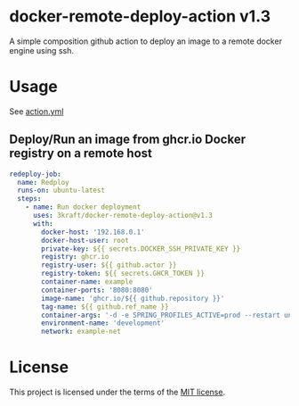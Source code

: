 # docker-remote-deploy-action v1.3

A simple composition github action to deploy an image to a remote docker engine using ssh.

# Usage

See [action.yml](action.yml)

## Deploy/Run an image from ghcr.io Docker registry on a remote host

```yaml
redeploy-job:
  name: Redploy
  runs-on: ubuntu-latest
  steps:
    - name: Run docker deployment
      uses: 3kraft/docker-remote-deploy-action@v1.3
      with:
        docker-host: '192.168.0.1'
        docker-host-user: root
        private-key: ${{ secrets.DOCKER_SSH_PRIVATE_KEY }}
        registry: ghcr.io
        registry-user: ${{ github.actor }}
        registry-token: ${{ secrets.GHCR_TOKEN }}
        container-name: example
        container-ports: '8080:8080'
        image-name: 'ghcr.io/${{ github.repository }}'
        tag-name: ${{ github.ref_name }}
        container-args: '-d -e SPRING_PROFILES_ACTIVE=prod --restart unless-stopped'
        environment-name: 'development'
        network: example-net
```

# License

This project is licensed under the terms of the [MIT license](LICENSE).

